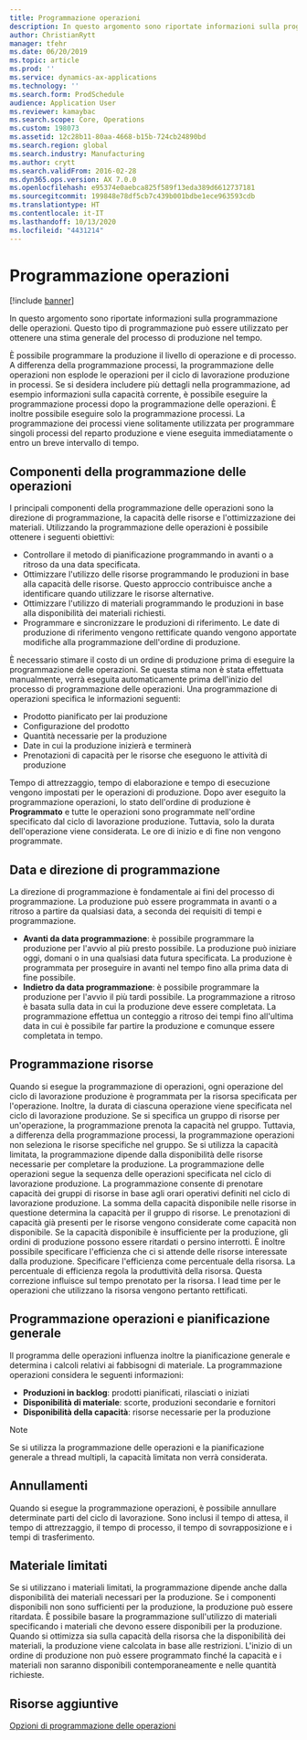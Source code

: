 ```yaml
---
title: Programmazione operazioni
description: In questo argomento sono riportate informazioni sulla programmazione delle operazioni. Questo tipo di programmazione può essere utilizzato per ottenere una stima generale del processo di produzione nel tempo.
author: ChristianRytt
manager: tfehr
ms.date: 06/20/2019
ms.topic: article
ms.prod: ''
ms.service: dynamics-ax-applications
ms.technology: ''
ms.search.form: ProdSchedule
audience: Application User
ms.reviewer: kamaybac
ms.search.scope: Core, Operations
ms.custom: 198073
ms.assetid: 12c28b11-80aa-4668-b15b-724cb24890bd
ms.search.region: global
ms.search.industry: Manufacturing
ms.author: crytt
ms.search.validFrom: 2016-02-28
ms.dyn365.ops.version: AX 7.0.0
ms.openlocfilehash: e95374e0aebca825f589f13eda389d6612737181
ms.sourcegitcommit: 199848e78df5cb7c439b001bdbe1ece963593cdb
ms.translationtype: HT
ms.contentlocale: it-IT
ms.lasthandoff: 10/13/2020
ms.locfileid: "4431214"
---
```

# <a name="operations-scheduling"></a>Programmazione operazioni

[!include [banner](../includes/banner.md)]

In questo argomento sono riportate informazioni sulla programmazione delle operazioni. Questo tipo di programmazione può essere utilizzato per ottenere una stima generale del processo di produzione nel tempo.

È possibile programmare la produzione il livello di operazione e di processo. A differenza della programmazione processi, la programmazione delle operazioni non esplode le operazioni per il ciclo di lavorazione produzione in processi. Se si desidera includere più dettagli nella programmazione, ad esempio informazioni sulla capacità corrente, è possibile eseguire la programmazione processi dopo la programmazione delle operazioni. È inoltre possibile eseguire solo la programmazione processi. La programmazione dei processi viene solitamente utilizzata per programmare singoli processi del reparto produzione e viene eseguita immediatamente o entro un breve intervallo di tempo.

## <a name="components-of-operations-scheduling"></a>Componenti della programmazione delle operazioni
I principali componenti della programmazione delle operazioni sono la direzione di programmazione, la capacità delle risorse e l'ottimizzazione dei materiali. Utilizzando la programmazione delle operazioni è possibile ottenere i seguenti obiettivi:

-   Controllare il metodo di pianificazione programmando in avanti o a ritroso da una data specificata.
-   Ottimizzare l'utilizzo delle risorse programmando le produzioni in base alla capacità delle risorse. Questo approccio contribuisce anche a identificare quando utilizzare le risorse alternative.
-   Ottimizzare l'utilizzo di materiali programmando le produzioni in base alla disponibilità dei materiali richiesti.
-   Programmare e sincronizzare le produzioni di riferimento. Le date di produzione di riferimento vengono rettificate quando vengono apportate modifiche alla programmazione dell'ordine di produzione.

È necessario stimare il costo di un ordine di produzione prima di eseguire la programmazione delle operazioni. Se questa stima non è stata effettuata manualmente, verrà eseguita automaticamente prima dell'inizio del processo di programmazione delle operazioni. Una programmazione di operazioni specifica le informazioni seguenti:

-   Prodotto pianificato per lai produzione
-   Configurazione del prodotto
-   Quantità necessarie per la produzione
-   Date in cui la produzione inizierà e terminerà
-   Prenotazioni di capacità per le risorse che eseguono le attività di produzione

Tempo di attrezzaggio, tempo di elaborazione e tempo di esecuzione vengono impostati per le operazioni di produzione. Dopo aver eseguito la programmazione operazioni, lo stato dell'ordine di produzione è **Programmato** e tutte le operazioni sono programmate nell'ordine specificato dal ciclo di lavorazione produzione. Tuttavia, solo la durata dell'operazione viene considerata. Le ore di inizio e di fine non vengono programmate.

## <a name="scheduling-direction-and-date"></a>Data e direzione di programmazione
La direzione di programmazione è fondamentale ai fini del processo di programmazione. La produzione può essere programmata in avanti o a ritroso a partire da qualsiasi data, a seconda dei requisiti di tempi e programmazione.

-   **Avanti da data programmazione**: è possibile programmare la produzione per l'avvio al più presto possibile. La produzione può iniziare oggi, domani o in una qualsiasi data futura specificata. La produzione è programmata per proseguire in avanti nel tempo fino alla prima data di fine possibile.
-   **Indietro da data programmazione**: è possibile programmare la produzione per l'avvio il più tardi possibile. La programmazione a ritroso è basata sulla data in cui la produzione deve essere completata. La programmazione effettua un conteggio a ritroso dei tempi fino all'ultima data in cui è possibile far partire la produzione e comunque essere completata in tempo.

## <a name="resource-scheduling"></a>Programmazione risorse
Quando si esegue la programmazione di operazioni, ogni operazione del ciclo di lavorazione produzione è programmata per la risorsa specificata per l'operazione. Inoltre, la durata di ciascuna operazione viene specificata nel ciclo di lavorazione produzione. Se si specifica un gruppo di risorse per un'operazione, la programmazione prenota la capacità nel gruppo. Tuttavia, a differenza della programmazione processi, la programmazione operazioni non seleziona le risorse specifiche nel gruppo. Se si utilizza la capacità limitata, la programmazione dipende dalla disponibilità delle risorse necessarie per completare la produzione. La programmazione delle operazioni segue la sequenza delle operazioni specificata nel ciclo di lavorazione produzione. La programmazione consente di prenotare capacità dei gruppi di risorse in base agli orari operativi definiti nel ciclo di lavorazione produzione. La somma della capacità disponibile nelle risorse in questione determina la capacità per il gruppo di risorse. Le prenotazioni di capacità già presenti per le risorse vengono considerate come capacità non disponibile. Se la capacità disponibile è insufficiente per la produzione, gli ordini di produzione possono essere ritardati o persino interrotti. È inoltre possibile specificare l'efficienza che ci si attende delle risorse interessate dalla produzione. Specificare l'efficienza come percentuale della risorsa. La percentuale di efficienza regola la produttività della risorsa. Questa correzione influisce sul tempo prenotato per la risorsa. I lead time per le operazioni che utilizzano la risorsa vengono pertanto rettificati.

## <a name="operations-scheduling-and-master-planning"></a>Programmazione operazioni e pianificazione generale
Il programma delle operazioni influenza inoltre la pianificazione generale e determina i calcoli relativi ai fabbisogni di materiale. La programmazione operazioni considera le seguenti informazioni:

-   **Produzioni in backlog**: prodotti pianificati, rilasciati o iniziati
-   **Disponibilità di materiale**: scorte, produzioni secondarie e fornitori
-   **Disponibilità della capacità**: risorse necessarie per la produzione

> [!NOTE]
> Se si utilizza la programmazione delle operazioni e la pianificazione generale a thread multipli, la capacità limitata non verrà considerata. 

## <a name="cancellations"></a>Annullamenti
Quando si esegue la programmazione operazioni, è possibile annullare determinate parti del ciclo di lavorazione. Sono inclusi il tempo di attesa, il tempo di attrezzaggio, il tempo di processo, il tempo di sovrapposizione e i tempi di trasferimento.

## <a name="finite-materials"></a>Materiale limitati
Se si utilizzano i materiali limitati, la programmazione dipende anche dalla disponibilità dei materiali necessari per la produzione. Se i componenti disponibili non sono sufficienti per la produzione, la produzione può essere ritardata. È possibile basare la programmazione sull'utilizzo di materiali specificando i materiali che devono essere disponibili per la produzione. Quando si ottimizza sia sulla capacità della risorsa che la disponibilità dei materiali, la produzione viene calcolata in base alle restrizioni. L'inizio di un ordine di produzione non può essere programmato finché la capacità e i materiali non saranno disponibili contemporaneamente e nelle quantità richieste.

<a name="additional-resources"></a>Risorse aggiuntive
--------

[Opzioni di programmazione delle operazioni](operation-scheduling-options.md)



